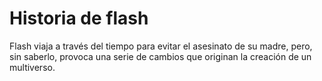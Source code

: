 # Historia de flash
Flash viaja a través del tiempo para evitar el asesinato de su madre, pero, sin saberlo, provoca una serie de cambios que originan la creación de un multiverso.
